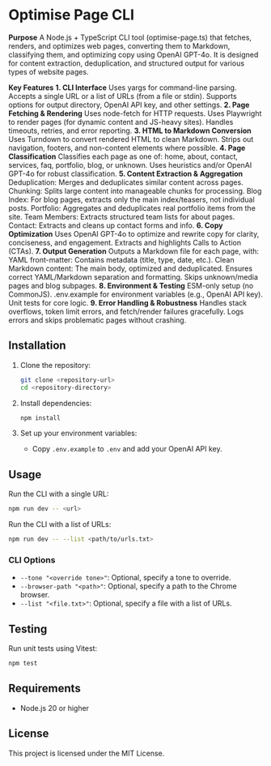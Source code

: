 # Optimise Page CLI

**Purpose**
A Node.js + TypeScript CLI tool (optimise-page.ts) that fetches, renders, and optimizes web pages, converting them to Markdown, classifying them, and optimizing copy using OpenAI GPT-4o. It is designed for content extraction, deduplication, and structured output for various types of website pages.

**Key Features**
**1. CLI Interface**
Uses yargs for command-line parsing.
Accepts a single URL or a list of URLs (from a file or stdin).
Supports options for output directory, OpenAI API key, and other settings.
**2. Page Fetching & Rendering**
Uses node-fetch for HTTP requests.
Uses Playwright to render pages (for dynamic content and JS-heavy sites).
Handles timeouts, retries, and error reporting.
**3. HTML to Markdown Conversion**
Uses Turndown to convert rendered HTML to clean Markdown.
Strips out navigation, footers, and non-content elements where possible.
**4. Page Classification**
Classifies each page as one of:
home, about, contact, services, faq, portfolio, blog, or unknown.
Uses heuristics and/or OpenAI GPT-4o for robust classification.
**5. Content Extraction & Aggregation**
Deduplication: Merges and deduplicates similar content across pages.
Chunking: Splits large content into manageable chunks for processing.
Blog Index: For blog pages, extracts only the main index/teasers, not individual posts.
Portfolio: Aggregates and deduplicates real portfolio items from the site.
Team Members: Extracts structured team lists for about pages.
Contact: Extracts and cleans up contact forms and info.
**6. Copy Optimization**
Uses OpenAI GPT-4o to optimize and rewrite copy for clarity, conciseness, and engagement.
Extracts and highlights Calls to Action (CTAs).
**7. Output Generation**
Outputs a Markdown file for each page, with:
YAML front-matter: Contains metadata (title, type, date, etc.).
Clean Markdown content: The main body, optimized and deduplicated.
Ensures correct YAML/Markdown separation and formatting.
Skips unknown/media pages and blog subpages.
**8. Environment & Testing**
ESM-only setup (no CommonJS).
.env.example for environment variables (e.g., OpenAI API key).
Unit tests for core logic.
**9. Error Handling & Robustness**
Handles stack overflows, token limit errors, and fetch/render failures gracefully.
Logs errors and skips problematic pages without crashing.


## Installation

1. Clone the repository:
   ```bash
   git clone <repository-url>
   cd <repository-directory>
   ```

2. Install dependencies:
   ```bash
   npm install
   ```

3. Set up your environment variables:
   - Copy `.env.example` to `.env` and add your OpenAI API key.

## Usage

Run the CLI with a single URL:
```bash
npm run dev -- <url>
```

Run the CLI with a list of URLs:
```bash
npm run dev -- --list <path/to/urls.txt>
```

### CLI Options
- `--tone "<override tone>"`: Optional, specify a tone to override.
- `--browser-path "<path>"`: Optional, specify a path to the Chrome browser.
- `--list "<file.txt>"`: Optional, specify a file with a list of URLs.

## Testing

Run unit tests using Vitest:
```bash
npm test
```

## Requirements
- Node.js 20 or higher

## License
This project is licensed under the MIT License. 

